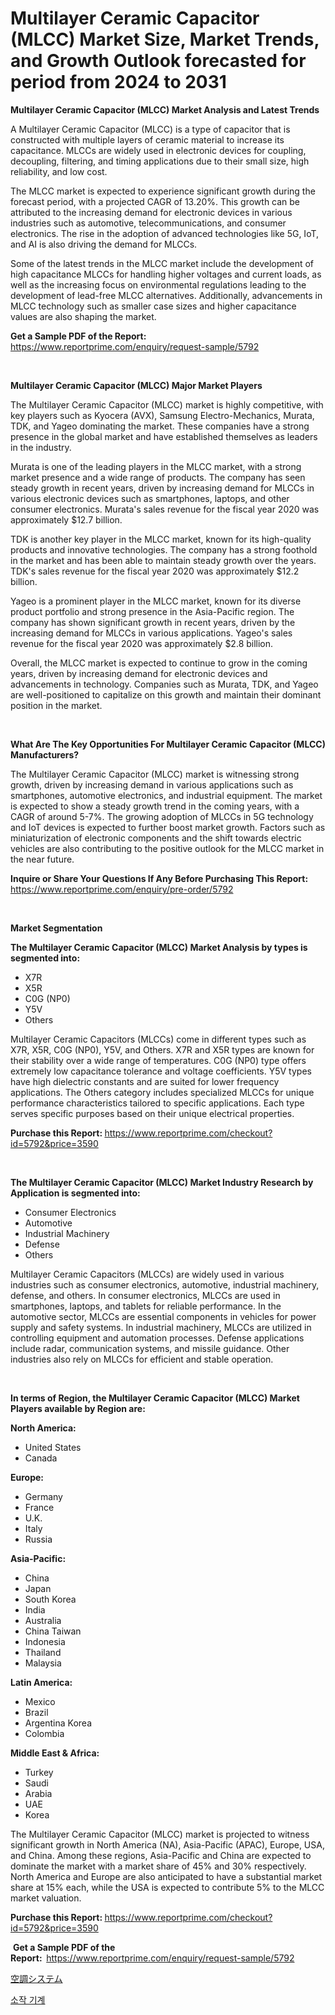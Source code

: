 <p><h1>Multilayer Ceramic Capacitor (MLCC) Market Size, Market Trends, and Growth Outlook forecasted for period from 2024 to 2031</h1></p><p><strong>Multilayer Ceramic Capacitor (MLCC) Market Analysis and Latest Trends</strong></p>
<p><p>A Multilayer Ceramic Capacitor (MLCC) is a type of capacitor that is constructed with multiple layers of ceramic material to increase its capacitance. MLCCs are widely used in electronic devices for coupling, decoupling, filtering, and timing applications due to their small size, high reliability, and low cost.</p><p>The MLCC market is expected to experience significant growth during the forecast period, with a projected CAGR of 13.20%. This growth can be attributed to the increasing demand for electronic devices in various industries such as automotive, telecommunications, and consumer electronics. The rise in the adoption of advanced technologies like 5G, IoT, and AI is also driving the demand for MLCCs.</p><p>Some of the latest trends in the MLCC market include the development of high capacitance MLCCs for handling higher voltages and current loads, as well as the increasing focus on environmental regulations leading to the development of lead-free MLCC alternatives. Additionally, advancements in MLCC technology such as smaller case sizes and higher capacitance values are also shaping the market.</p></p>
<p><strong>Get a Sample PDF of the Report:&nbsp;</strong> <a href="https://www.reportprime.com/enquiry/request-sample/5792">https://www.reportprime.com/enquiry/request-sample/5792</a></p>
<p>&nbsp;</p>
<p><strong>Multilayer Ceramic Capacitor (MLCC) Major Market Players</strong></p>
<p><p>The Multilayer Ceramic Capacitor (MLCC) market is highly competitive, with key players such as Kyocera (AVX), Samsung Electro-Mechanics, Murata, TDK, and Yageo dominating the market. These companies have a strong presence in the global market and have established themselves as leaders in the industry.</p><p>Murata is one of the leading players in the MLCC market, with a strong market presence and a wide range of products. The company has seen steady growth in recent years, driven by increasing demand for MLCCs in various electronic devices such as smartphones, laptops, and other consumer electronics. Murata's sales revenue for the fiscal year 2020 was approximately $12.7 billion.</p><p>TDK is another key player in the MLCC market, known for its high-quality products and innovative technologies. The company has a strong foothold in the market and has been able to maintain steady growth over the years. TDK's sales revenue for the fiscal year 2020 was approximately $12.2 billion.</p><p>Yageo is a prominent player in the MLCC market, known for its diverse product portfolio and strong presence in the Asia-Pacific region. The company has shown significant growth in recent years, driven by the increasing demand for MLCCs in various applications. Yageo's sales revenue for the fiscal year 2020 was approximately $2.8 billion.</p><p>Overall, the MLCC market is expected to continue to grow in the coming years, driven by increasing demand for electronic devices and advancements in technology. Companies such as Murata, TDK, and Yageo are well-positioned to capitalize on this growth and maintain their dominant position in the market.</p></p>
<p>&nbsp;</p>
<p><strong>What Are The Key Opportunities For Multilayer Ceramic Capacitor (MLCC) Manufacturers?</strong></p>
<p><p>The Multilayer Ceramic Capacitor (MLCC) market is witnessing strong growth, driven by increasing demand in various applications such as smartphones, automotive electronics, and industrial equipment. The market is expected to show a steady growth trend in the coming years, with a CAGR of around 5-7%. The growing adoption of MLCCs in 5G technology and IoT devices is expected to further boost market growth. Factors such as miniaturization of electronic components and the shift towards electric vehicles are also contributing to the positive outlook for the MLCC market in the near future.</p></p>
<p><strong>Inquire or Share Your Questions If Any Before Purchasing This Report:</strong> <a href="https://www.reportprime.com/enquiry/pre-order/5792">https://www.reportprime.com/enquiry/pre-order/5792</a></p>
<p>&nbsp;</p>
<p><strong>Market Segmentation</strong></p>
<p><strong>The Multilayer Ceramic Capacitor (MLCC) Market Analysis by types is segmented into:</strong></p>
<p><ul><li>X7R</li><li>X5R</li><li>C0G (NP0)</li><li>Y5V</li><li>Others</li></ul></p>
<p><p>Multilayer Ceramic Capacitors (MLCCs) come in different types such as X7R, X5R, C0G (NP0), Y5V, and Others. X7R and X5R types are known for their stability over a wide range of temperatures. C0G (NP0) type offers extremely low capacitance tolerance and voltage coefficients. Y5V types have high dielectric constants and are suited for lower frequency applications. The Others category includes specialized MLCCs for unique performance characteristics tailored to specific applications. Each type serves specific purposes based on their unique electrical properties.</p></p>
<p><strong>Purchase this Report:&nbsp;</strong><a href="https://www.reportprime.com/checkout?id=5792&price=3590">https://www.reportprime.com/checkout?id=5792&price=3590</a></p>
<p>&nbsp;</p>
<p><strong>The Multilayer Ceramic Capacitor (MLCC) Market Industry Research by Application is segmented into:</strong></p>
<p><ul><li>Consumer Electronics</li><li>Automotive</li><li>Industrial Machinery</li><li>Defense</li><li>Others</li></ul></p>
<p><p>Multilayer Ceramic Capacitors (MLCCs) are widely used in various industries such as consumer electronics, automotive, industrial machinery, defense, and others. In consumer electronics, MLCCs are used in smartphones, laptops, and tablets for reliable performance. In the automotive sector, MLCCs are essential components in vehicles for power supply and safety systems. In industrial machinery, MLCCs are utilized in controlling equipment and automation processes. Defense applications include radar, communication systems, and missile guidance. Other industries also rely on MLCCs for efficient and stable operation.</p></p>
<p>&nbsp;</p>
<p><strong>In terms of Region, the Multilayer Ceramic Capacitor (MLCC) Market Players available by Region are:</strong></p>
<p>
    <p> <strong> North America: </strong>
        <ul>
            <li>United States</li>
            <li>Canada</li>
        </ul>
        </p> 
    <p> <strong> Europe: </strong>
        <ul>
            <li>Germany</li>
            <li>France</li>
            <li>U.K.</li>
            <li>Italy</li>
            <li>Russia</li>
        </ul>
        </p> 
    <p> <strong> Asia-Pacific: </strong>
        <ul>
            <li>China</li>
            <li>Japan</li>
            <li>South Korea</li>
            <li>India</li>
            <li>Australia</li>
            <li>China Taiwan</li>
            <li>Indonesia</li>
            <li>Thailand</li>
            <li>Malaysia</li>
        </ul>
        </p> 
    <p> <strong> Latin America: </strong>
        <ul>
            <li>Mexico</li>
            <li>Brazil</li>
            <li>Argentina Korea</li>
            <li>Colombia</li>
        </ul>
        </p> 
    <p> <strong> Middle East & Africa: </strong>
        <ul>
            <li>Turkey</li>
            <li>Saudi</li>
            <li>Arabia</li>
            <li>UAE</li>
            <li>Korea</li>
        </ul>
    </p>
    </p>
<p><p>The Multilayer Ceramic Capacitor (MLCC) market is projected to witness significant growth in North America (NA), Asia-Pacific (APAC), Europe, USA, and China. Among these regions, Asia-Pacific and China are expected to dominate the market with a market share of 45% and 30% respectively. North America and Europe are also anticipated to have a substantial market share at 15% each, while the USA is expected to contribute 5% to the MLCC market valuation.</p></p>
<p><strong>Purchase this Report: </strong><a href="https://www.reportprime.com/checkout?id=5792&price=3590">https://www.reportprime.com/checkout?id=5792&price=3590</a></p>
<p>&nbsp;<strong>Get a Sample PDF of the Report:&nbsp;&nbsp;</strong><a href="https://www.reportprime.com/enquiry/request-sample/5792">https://www.reportprime.com/enquiry/request-sample/5792</a></p>
<p><strong></strong></p>
<p><p><a href="https://github.com/lababdou/Market-Research-Report-List-3/blob/main/934363015899.md">空調システム</a></p><p><a href="https://github.com/jntpkh496620/Market-Research-Report-List-1/blob/main/646611714637.md">소작 기계</a></p></p>